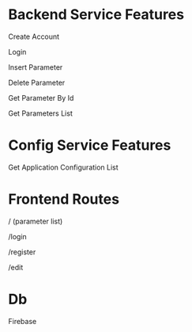  # Backend Service Features

 Create Account
 
 Login
 
 Insert Parameter
 
 Delete Parameter
 
 Get Parameter By Id
 
 Get Parameters List

 # Config Service Features

 Get Application Configuration List

 # Frontend Routes

 /  (parameter list)
 
 /login
 
 /register
 
 /edit
 

 # Db

 Firebase
 
 
